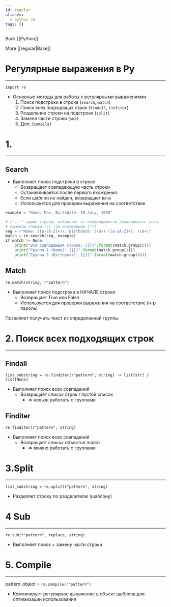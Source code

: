 ```yaml
---
id: regular
aliases:
  - python re
tags: []
---
```


Back
[[Python]]

More
[[regular|Base]]


# Регулярные выражения в **Py**
---
`import re`

- Основные методы для работы с регулярными выражениями
    1. Поиск подстроки в строке (`search`, `match`)
    2. Поиск всех подходящих строк (`findall`, `finfiter`)
    3. Разделение строки на подстроки (`split`)
    4. Замена части строки (`sub`)
    5. Доп. (`compile`)

# 1.
---
## Search
- Выполняет поиск подстроки в строке
    - Возвращает совпадающую часть строки
    - Останавливается после первого вхождения
    - Если шаблон не найден, возвращает `None`
    - Используется для проверки выражения на соответствие
```python
example = "Name: Max. Birthdate: 18 July, 1998"

# r"..." сырые строки, избавляют от необходимости экранировать спец.
# символы слешем (\) (за исключение ("))
reg = r"Name: ([a-zA-Z]+)\. Birthdate: (\d+) ([a-zA-Z]+), (\d+)"
match = re.search(reg, example)
if match != None:
    print("Вся совпадающая строка: [{}]".format(match.group(0)))
    print("Группа 1 (Name): [{}]".format(match.group(1)))
    print("Группа 3 (Birthyear): [{}]".format(match.group(4)))
```

## Match
`re.match(string, r"pattern")`
- Выполняет поиск подстроки в НАЧАЛЕ строки
    - Возвращает True или False
    - Используется для проверки выражения на соответствие (н-р пароль)


Позволяет получить текст из определенной группы

# 2. Поиск всех подходящих строк
---
## Findall
`list_substring = re.finditer(r"pattern", string) -> list[str] / list[None]`
- Выполняет поиск всех совпадений
    - Возвращает список строк / пустой список
        - => нельзя работать с группами

## Finditer
`re.finditer(r"pattern", string)`
- Выполняет поиск всех совпадений
    - Возвращает список объектов *match*
        - => можно работать с группами


# 3.Split
---
`list_substring = re.split(r"pattern", string)`
- Разделяет строку по разделителю (шаблону)


# 4 Sub
---
`re.sub(r"pattern", replace, string)`
- Выполняет поиск + замену части строки


# 5. Compile
---
pattern_object = `re.compile(r"pattern")`
- Компилирует регулярное выражение в объект шаблона для оптимизации использования


